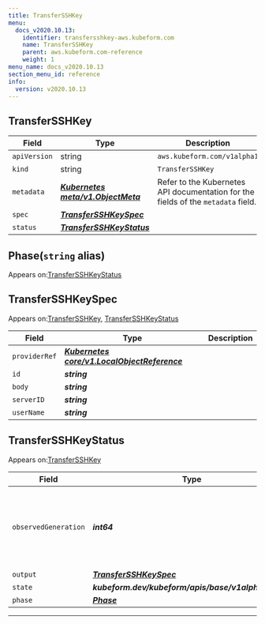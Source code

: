 ```yaml
---
title: TransferSSHKey
menu:
  docs_v2020.10.13:
    identifier: transfersshkey-aws.kubeform.com
    name: TransferSSHKey
    parent: aws.kubeform.com-reference
    weight: 1
menu_name: docs_v2020.10.13
section_menu_id: reference
info:
  version: v2020.10.13
---
```


## TransferSSHKey
| Field | Type | Description |
| ------ | ----- | ----------- |
| `apiVersion` | string | `aws.kubeform.com/v1alpha1` |
|    `kind` | string | `TransferSSHKey` |
| `metadata` | ***[Kubernetes meta/v1.ObjectMeta](https://kubernetes.io/docs/reference/generated/kubernetes-api/v1.13/#objectmeta-v1-meta)***|Refer to the Kubernetes API documentation for the fields of the `metadata` field.|
| `spec` | ***[TransferSSHKeySpec](#transfersshkeyspec)***||
| `status` | ***[TransferSSHKeyStatus](#transfersshkeystatus)***||
## Phase(`string` alias)

Appears on:[TransferSSHKeyStatus](#transfersshkeystatus)

## TransferSSHKeySpec

Appears on:[TransferSSHKey](#transfersshkey), [TransferSSHKeyStatus](#transfersshkeystatus)

| Field | Type | Description |
| ------ | ----- | ----------- |
| `providerRef` | ***[Kubernetes core/v1.LocalObjectReference](https://kubernetes.io/docs/reference/generated/kubernetes-api/v1.13/#localobjectreference-v1-core)***||
| `id` | ***string***||
| `body` | ***string***||
| `serverID` | ***string***||
| `userName` | ***string***||
## TransferSSHKeyStatus

Appears on:[TransferSSHKey](#transfersshkey)

| Field | Type | Description |
| ------ | ----- | ----------- |
| `observedGeneration` | ***int64***| ***(Optional)*** Resource generation, which is updated on mutation by the API Server.|
| `output` | ***[TransferSSHKeySpec](#transfersshkeyspec)***| ***(Optional)*** |
| `state` | ***kubeform.dev/kubeform/apis/base/v1alpha1.State***| ***(Optional)*** |
| `phase` | ***[Phase](#phase)***| ***(Optional)*** |
---
